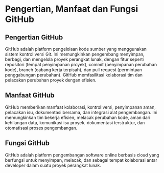 # Pengertian, Manfaat dan Fungsi GitHub

## Pengertian GitHub

GitHub adalah platform pengelolaan kode sumber yang menggunakan sistem kontrol versi Git. Ini memungkinkan pengembang menyimpan, berbagi, dan mengelola proyek perangkat lunak, dengan fitur seperti repositori (tempat penyimpanan proyek), commit (penyimpanan perubahan kode), branch (cabang kerja terpisah), dan pull request (permintaan penggabungan perubahan). GitHub memfasilitasi kolaborasi tim dan pelacakan perubahan proyek dengan efisien.

## Manfaat GitHub

GitHub memberikan manfaat kolaborasi, kontrol versi, penyimpanan aman, pelacakan isu, dokumentasi bersama, dan integrasi alat pengembangan. Ini memungkinkan tim bekerja efisien, melacak perubahan kode, aman dari kehilangan data, komunikasi isu proyek, dokumentasi terstruktur, dan otomatisasi proses pengembangan.

## Fungsi GitHub

GitHub adalah platform pengembangan software online berbasis cloud yang berfungsi untuk menyimpan, melacak, dan sebagai tempat kolaborasi antar developer dalam suatu proyek perangkat lunak.
